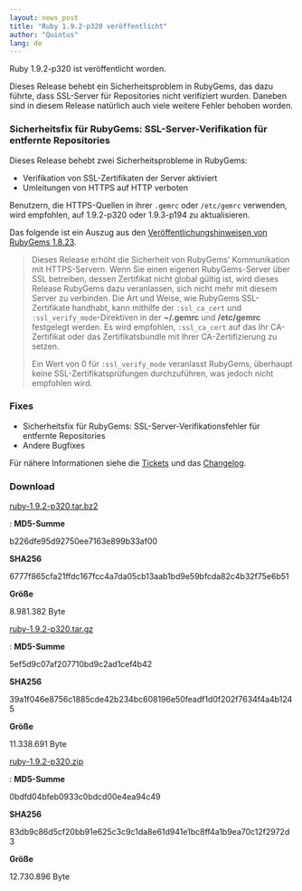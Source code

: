 ```yaml
---
layout: news_post
title: "Ruby 1.9.2-p320 veröffentlicht"
author: "Quintus"
lang: de
---
```


Ruby 1.9.2-p320 ist veröffentlicht worden.

Dieses Release behebt ein Sicherheitsproblem in RubyGems, das dazu
führte, dass SSL-Server für Repositories nicht verifiziert wurden.
Daneben sind in diesem Release natürlich auch viele weitere Fehler
behoben worden.

### Sicherheitsfix für RubyGems: SSL-Server-Verifikation für entfernte Repositories

Dieses Release behebt zwei Sicherheitsprobleme in RubyGems:

* Verifikation von SSL-Zertifikaten der Server aktiviert
* Umleitungen von HTTPS auf HTTP verboten

Benutzern, die HTTPS-Quellen in ihrer `.gemrc` oder `/etc/gemrc`
verwenden, wird empfohlen, auf 1.9.2-p320 oder 1.9.3-p194 zu
aktualisieren.

Das folgende ist ein Auszug aus den [Veröffentlichungshinweisen von
RubyGems 1.8.23][1].

> Dieses Release erhöht die Sicherheit von RubyGems’ Kommunikation mit
> HTTPS-Servern. Wenn Sie einen eigenen RubyGems-Server über SSL
> betreiben, dessen Zertifikat nicht global gültig ist, wird dieses
> Release RubyGems dazu veranlassen, sich nicht mehr mit diesem Server
> zu verbinden.
> Die Art und Weise, wie RubyGems SSL-Zertifikate handhabt, kann
> mithilfe der `:ssl_ca_cert` und `:ssl_verify_mode`-Direktiven in der
> **~/.gemrc** und **/etc/gemrc** festgelegt werden. Es wird empfohlen,
> `:ssl_ca_cert` auf das Ihr CA-Zertifikat oder das Zertifikatsbundle
> mit Ihrer CA-Zertifizierung zu setzen.
>
> Ein Wert von 0 für `:ssl_verify_mode` veranlasst RubyGems, überhaupt
> keine SSL-Zertifikatsprüfungen durchzuführen, was jedoch nicht
> empfohlen wird.

### Fixes

* Sicherheitsfix für RubyGems: SSL-Server-Verifikationsfehler für
  entfernte Repositories
* Andere Bugfixes

Für nähere Informationen siehe die [Tickets][2] und das [Changelog][3].

### Download

[ruby-1.9.2-p320.tar.bz2][4]

: **MD5-Summe**

  b226dfe95d92750ee7163e899b33af00

  **SHA256**

  6777f865cfa21ffdc167fcc4a7da05cb13aab1bd9e59bfcda82c4b32f75e6b51

  **Größe**

  8\.981.382 Byte

[ruby-1.9.2-p320.tar.gz][5]

: **MD5-Summe**

  5ef5d9c07af207710bd9c2ad1cef4b42

  **SHA256**

  39a1f046e8756c1885cde42b234bc608196e50feadf1d0f202f7634f4a4b1245

  **Größe**

  11\.338.691 Byte

[ruby-1.9.2-p320.zip][6]

: **MD5-Summe**

  0bdfd04bfeb0933c0bdcd00e4ea94c49

  **SHA256**

  83db9c86d5cf20bb91e625c3c9c1da8e61d941e1bc8ff4a1b9ea70c12f2972d3

  **Größe**

  12\.730.896 Byte



[1]: https://github.com/rubygems/rubygems/blob/1.8/History.txt
[2]: https://bugs.ruby-lang.org/projects/ruby-192/issues?set_filter=1&amp;status_id=5
[3]: http://svn.ruby-lang.org/repos/ruby/tags/v1_9_2_320/ChangeLog
[4]: https://cache.ruby-lang.org/pub/ruby/1.9/ruby-1.9.2-p320.tar.bz2
[5]: https://cache.ruby-lang.org/pub/ruby/1.9/ruby-1.9.2-p320.tar.gz
[6]: https://cache.ruby-lang.org/pub/ruby/1.9/ruby-1.9.2-p320.zip
